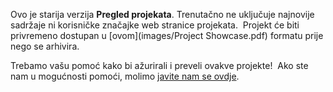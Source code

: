 Ovo je starija verzija **Pregled projekata**. Trenutačno ne uključuje najnovije sadržaje ni korisničke značajke web stranice projekata.  Projekt će biti privremeno dostupan u [ovom](images/Project Showcase.pdf) formatu prije nego se arhivira. 

Trebamo vašu pomoć kako bi ažurirali i preveli ovakve projekte!  Ako ste nam u mogućnosti pomoći, molimo [javite nam se ovdje](https://rpf.io/translators).
